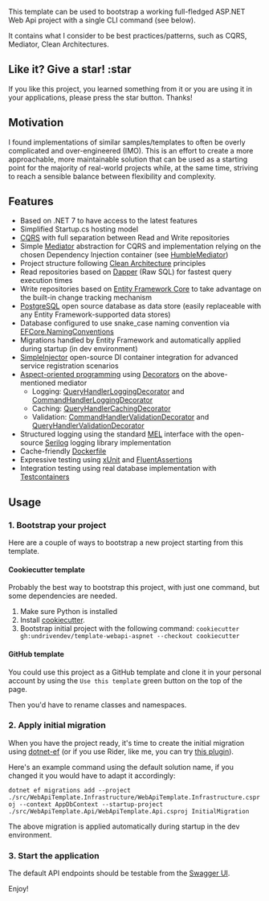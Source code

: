 This template can be used to bootstrap a working full-fledged ASP.NET Web Api project with a single CLI command (see below).

It contains what I consider to be best practices/patterns, such as CQRS, Mediator, Clean Architectures.

## Like it? Give a star! :star
If you like this project, you learned something from it or you are using it in your applications, please press the star button. Thanks!

## Motivation
I found implementations of similar samples/templates to often be overly complicated and over-engineered (IMO). This is an effort to create a more approachable, more maintainable solution that can be used as a starting point for the majority of real-world projects while, at the same time, striving to reach a sensible balance between flexibility and complexity.

## Features
- Based on .NET 7 to have access to the latest features
- Simplified Startup.cs hosting model
- [CQRS](https://docs.microsoft.com/en-us/azure/architecture/patterns/cqrs) with full separation between Read and Write repositories
- Simple [Mediator](https://en.wikipedia.org/wiki/Mediator_pattern) abstraction for CQRS and implementation relying on the chosen Dependency Injection container (see [HumbleMediator](https://en.wikipedia.org/wiki/Mediator_pattern))
- Project structure following [Clean Architecture](https://blog.cleancoder.com/uncle-bob/2012/08/13/the-clean-architecture.html) principles
- Read repositories based on [Dapper](https://dapperlib.github.io/Dapper/) (Raw SQL) for fastest query execution times
- Write repositories based on [Entity Framework Core](https://github.com/dotnet/efcore) to take advantage on the built-in change tracking mechanism
- [PostgreSQL](https://www.postgresql.org/) open source database as data store (easily replaceable with any Entity Framework-supported data stores)
- Database configured to use snake_case naming convention via [EFCore.NamingConventions](https://github.com/efcore/EFCore.NamingConventions)
- Migrations handled by Entity Framework and automatically applied during startup (in dev environment)
- [SimpleInjector](https://simpleinjector.org/) open-source DI container integration for advanced service registration scenarios
- [Aspect-oriented programming](https://en.wikipedia.org/wiki/Aspect-oriented_programming) using [Decorators](https://en.wikipedia.org/wiki/Decorator_pattern) on the above-mentioned mediator
  - Logging: [QueryHandlerLoggingDecorator](src/WebApiTemplate.Application/Logging/QueryHandlerLoggingDecorator.cs) and [CommandHandlerLoggingDecorator](src/WebApiTemplate.Application/Logging/CommandHandlerLoggingDecorator.cs)
  - Caching: [QueryHandlerCachingDecorator](src/WebApiTemplate.Application/QueryHandlerCachingDecorator.cs)
  - Validation: [CommandHandlerValidationDecorator](src/WebApiTemplate.Application/Validation/CommandHandlerValidationDecorator.cs) and [QueryHandlerValidationDecorator](src/WebApiTemplate.Application/Validation/QueryHandlerValidationDecorator.cs)
- Structured logging using the standard [MEL](https://github.com/dotnet/runtime/tree/main/src/libraries/Microsoft.Extensions.Logging.Abstractions) interface with the open-source [Serilog](https://serilog.net/) logging library implementation
- Cache-friendly [Dockerfile](src/WebApiTemplate.Api/Dockerfile)
- Expressive testing using [xUnit](https://xunit.net/) and [FluentAssertions](https://fluentassertions.com/)
- Integration testing using real database implementation with [Testcontainers](https://dotnet.testcontainers.org/)

## Usage
### 1. Bootstrap your project
Here are a couple of ways to bootstrap a new project starting from this template.
#### Cookiecutter template
Probably the best way to bootstrap this project, with just one command, but some dependencies are needed.
1. Make sure Python is installed
2. Install [cookiecutter](https://www.cookiecutter.io/).
3. Bootstrap initial project with the following command: `cookiecutter gh:undrivendev/template-webapi-aspnet --checkout cookiecutter`
#### GitHub template
You could use this project as a GitHub template and clone it in your personal account by using the `Use this template` green button on the top of the page.

Then you'd have to rename classes and namespaces.


### 2. Apply initial migration
When you have the project ready, it's time to create the initial migration using [dotnet-ef](https://docs.microsoft.com/en-us/ef/core/cli/dotnet) (or if you use Rider, like me, you can try [this plugin](https://plugins.jetbrains.com/plugin/18147-entity-framework-core-ui)).

Here's an example command using the default solution name, if you changed it you would have to adapt it accordingly:

`dotnet ef migrations add --project ./src/WebApiTemplate.Infrastructure/WebApiTemplate.Infrastructure.csproj --context AppDbContext --startup-project ./src/WebApiTemplate.Api/WebApiTemplate.Api.csproj InitialMigration`

The above migration is applied automatically during startup in the dev environment.

### 3. Start the application
The default API endpoints should be testable from the [Swagger UI](http://localhost:5000/swagger/index.html).

Enjoy!
